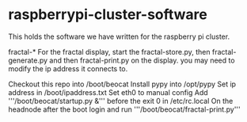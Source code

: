 raspberrypi-cluster-software
============================

This holds the software we have written for the raspberry pi cluster.

fractal-*
  For the fractal display, start the fractal-store.py, then fractal-generate.py and then fractal-print.py on the display.
  you may need to modify the ip address it connects to.

Checkout this repo into /boot/beocat
Install pypy into /opt/pypy
Set ip address in /boot/ipaddress.txt
Set eth0 to manual config
Add '''/boot/beocat/startup.py &''' before the exit 0 in /etc/rc.local
On the headnode after the boot login and run '''/boot/beocat/fractal-print.py'''
